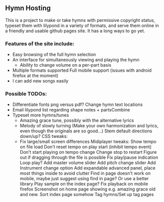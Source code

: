 ## Hymn Hosting

This is a project to make or take hymns with permissive copyright status, typeset them with lilypond in a variety of formats, and serve them online in a friendly and usable github pages site. It has a long ways to go yet.

### Features of the site include:
 - Easy browsing of the full hymn selection
 - An interface for simultaneously viewing and playing the hymn
     - Ability to change volume on a per-part basis
 - Multiple formats supported
   Full mobile support (issues with android firefox at the moment)
 - I can add new songs easily

### Possible TODOs:
 - Differentiate fonts png versus pdf?
   Change hymn text locations
 - Email lilypond list regarding shape notes + partsCombine
 - Typeset more hymns/tunes
    - Amazing grace tune, possibly with the alternative lyrics
    - Melody of slowly turning (Make your own harmonization and lyrics, even though the originals are so good...)
   Stem default directions down/up?
   CSS tweaks:
    - Fix large/small screen differences
   Midiplayer tweaks:
      Show tempo on file load
      Don't reset tempo on play start (inhibit tempo event)
      Don't start playing on tempo change
      Change stop to restart
      Figure out if dragging through the file is possible
      Fix play/pause indication
      Loop play?
      Add master volume slider
      Add pitch change slider
      Add Instrument change option
      Add expandable advanced panel, place most things inside to avoid clutter
    Find in page doesn't work on mobile, maybe just suggest using find in page? Or use a better library
    Play sample on the index page?
    Fix playback on mobile firefox
    Screenshot on home page showing e.g. amazing grace old and new.
    Sort index page somehow
    Tag hymns/Set up tag pages
